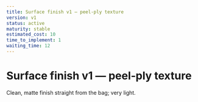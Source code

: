 ```yaml
---
title: Surface finish v1 — peel‑ply texture
version: v1
status: active
maturity: stable
estimated_cost: 10
time_to_implement: 1
waiting_time: 12
---
```

# Surface finish v1 — peel‑ply texture
Clean, matte finish straight from the bag; very light.
